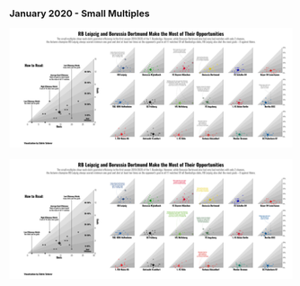 ### January 2020 - Small Multiples
![./plots/2020_01/SWD_2020_01_SmallMultiples_grey.png](https://raw.githubusercontent.com/Z3tt/SWDchallenge/master/plots/2020_01/SWD_2020_01_SmallMultiples_grey.png)<br><br>
![./plots/2020_01/SWD_2020_01_SmallMultiples_color.png](https://raw.githubusercontent.com/Z3tt/SWDchallenge/master/plots/2020_01/SWD_2020_01_SmallMultiples_color.png)<br><br>
